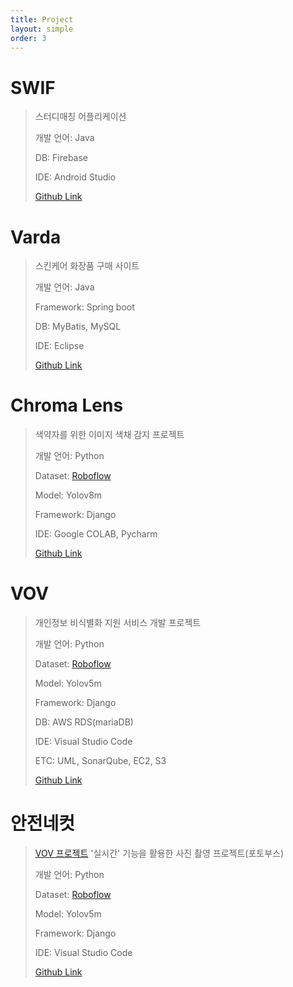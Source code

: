```yaml
---
title: Project
layout: simple
order: 3
---
```


# **SWIF** 

> 스터디매칭 어플리케이션
>
> 개발 언어: Java
>
> DB: Firebase
>
> IDE: Android Studio
> 
> [Github Link](https://github.com/oblsoun/SWIF)

# **Varda**

> 스킨케어 화장품 구매 사이트
> 
> 개발 언어: Java
> 
> Framework: Spring boot
> 
> DB: MyBatis, MySQL
> 
> IDE: Eclipse
> 
> [Github Link](https://github.com/oblsoun/varda)

# **Chroma Lens**

> 색약자를 위한 이미지 색채 감지 프로젝트
> 
> 개발 언어: Python
> 
> Dataset: [Roboflow](https://universe.roboflow.com/msa-ciwxj/yoon-2)
> 
> Model: Yolov8m
> 
> Framework: Django
> 
> IDE: Google COLAB, Pycharm
> 
> [Github Link](https://github.com/oblsoun/chromalens)

# **VOV**

> 개인정보 비식별화 지원 서비스 개발 프로젝트
> 
> 개발 언어: Python
> 
> Dataset: [Roboflow](https://universe.roboflow.com/fingerprint-nze3i/vov-k9idv)
> 
> Model: Yolov5m
> 
> Framework: Django
> 
> DB: AWS RDS(mariaDB)
> 
> IDE: Visual Studio Code
> 
> ETC: UML, SonarQube, EC2, S3
> 
> [Github Link](https://github.com/oblsoun/VOV)

# **안전네컷**

> [VOV 프로젝트](#vov) '실시간' 기능을 활용한 사진 촬영 프로젝트(포토부스)
> 
> 개발 언어: Python
> 
> Dataset: [Roboflow](https://universe.roboflow.com/fingerprint-nze3i/vov-k9idv)
> 
> Model: Yolov5m
> 
> Framework: Django
> 
> IDE: Visual Studio Code
> 
> [Github Link](https://github.com/oblsoun/VOVsnap)